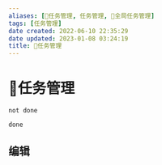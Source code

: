 ```yaml
---
aliases: [📅任务管理, 任务管理, 📅全局任务管理]
tags: [任务管理]
date created: 2022-06-10 22:35:29
date updated: 2023-01-08 03:24:19
title: 📅任务管理
---
```


# 📅任务管理

```tasks
not done
```

```tasks
done
```

## 编辑


